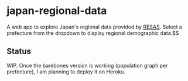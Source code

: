 # japan-regional-data
A web app to explore Japan's regional data provided by [RESAS](https://resas.go.jp).
Select a prefecture from the dropdown to display regional demographic data.$$

## Status
WIP. Once the barebones version is working (population graph per prefecture), I am planning to deploy it on Heroku.